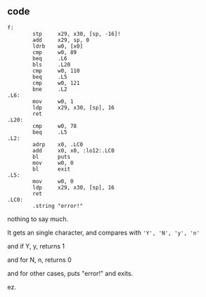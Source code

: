 ## code
```arm
f:
        stp     x29, x30, [sp, -16]!
        add     x29, sp, 0
        ldrb    w0, [x0]
        cmp     w0, 89
        beq     .L6
        bls     .L20
        cmp     w0, 110
        beq     .L5
        cmp     w0, 121
        bne     .L2
.L6:
        mov     w0, 1
        ldp     x29, x30, [sp], 16
        ret
.L20:
        cmp     w0, 78
        beq     .L5
.L2:
        adrp    x0, .LC0
        add     x0, x0, :lo12:.LC0
        bl      puts
        mov     w0, 0
        bl      exit
.L5:
        mov     w0, 0
        ldp     x29, x30, [sp], 16
        ret
.LC0:
        .string "error!"
```

nothing to say much.

It gets an single character, and compares with `'Y', 'N', 'y', 'n'`

and if Y, y, returns 1

and for N, n, returns 0

and for other cases, puts "error!" and exits.

ez.